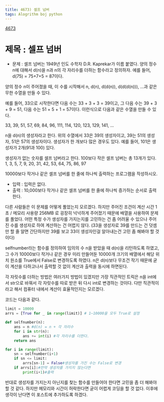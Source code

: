 ```yaml
---
title: 4673) 셀프 넘버
tags: Alogrithm boj python
---
```


[4673](https://www.acmicpc.net/problem/4673)


# 제목 : 셀프 넘버

- 문제 : 셀프 넘버는 1949년 인도 수학자 D.R. Kaprekar가 이름 붙였다. 양의 정수 n에 대해서 d(n)을 n과 n의 각 자리수를 더하는 함수라고 정의하자. 예를 들어, d(75) = 75+7+5 = 87이다.

양의 정수 n이 주어졌을 때, 이 수를 시작해서 n, d(n), d(d(n)), d(d(d(n))), ...과 같은 무한 수열을 만들 수 있다. 

예를 들어, 33으로 시작한다면 다음 수는 33 + 3 + 3 = 39이고, 그 다음 수는 39 + 3 + 9 = 51, 다음 수는 51 + 5 + 1 = 57이다. 이런식으로 다음과 같은 수열을 만들 수 있다.

33, 39, 51, 57, 69, 84, 96, 111, 114, 120, 123, 129, 141, ...

n을 d(n)의 생성자라고 한다. 위의 수열에서 33은 39의 생성자이고, 39는 51의 생성자, 51은 57의 생성자이다. 생성자가 한 개보다 많은 경우도 있다. 예를 들어, 101은 생성자가 2개(91과 100) 있다. 

생성자가 없는 숫자를 셀프 넘버라고 한다. 100보다 작은 셀프 넘버는 총 13개가 있다. 1, 3, 5, 7, 9, 20, 31, 42, 53, 64, 75, 86, 97

10000보다 작거나 같은 셀프 넘버를 한 줄에 하나씩 출력하는 프로그램을 작성하시오.


- 입력 : 입력은 없다.
- 출력 : 10,000보다 작거나 같은 셀프 넘버를 한 줄에 하나씩 증가하는 순서로 출력한다.

다른 사람들은 이 문제를 어떻게 풀었는지 모르겠다. 하지만 주어진 조건이 계산 시간 1초 / 메모리 사용량 256MB 로 굉장히 넉넉하게 주어졌기 때문에 배열을 사용하여 문제를 풀었다.
어떤 특정 수가 생성자를 가지는지를 고민하는 건 좀 어려울 수 있으나 주어진 수를 생성자로 하여 계산하는 건 어렵지 않다. (33을 생성자로 39를 만드는 건 덧셈만 할 줄 알면 간단하지만 39를 보고 33이 생성자인걸 알아내는건 고민 좀 해봐야 할 것이다)

selfnumber라는 함수를 정의하여 임의의 수 n을 받았을 때 d(n)을 리턴하도록 하였고, 그 수가 10000보다 작거나 같은 경우 미리 만들어둔 10000개 크기의 배열에서 해당 위치 원소를 True에서 False로 변경하도록 하였다.
n은 d(n)보다 무조건 작기 때문에 굳이 계산을 다하고나서 출력할 것 없이 계산과 출력을 동시에 하면된다.

각 자릿수를 더하는 방법은 여러가지 방법이 있겠지만 가장 직관적인 트릭은 n을 int에서 str으로 바꿔서 각 자릿수를 따로 받은 뒤 다시 int로 변경하는 것이다. 다만 직관적이라고 해서 컴퓨터 내에서 계산이 효율적인지는 모르겠다.

코드는 다음과 같다.



```python
limit = 10000
arrs = [True for _ in range(limit)] # 1~10000을 모두 True로 설정

def selfnumber(n):
    ans = n #d(n) = n + 각 자리수
    for i in str(n):
        ans += int(i) #각 자리수를 더한다.
    return ans

for i in range(limit):
    sn = selfnumber(i+1)
    if sn <= limit:
        arrs[sn-1] = False#생성자를 가진 수는 False로 변경
    if arrs[i]:#만약 생성자를 가지지 않는다면
        print(i+1)#출력
```




반대로 생성자를 가지는지 아닌지를 찾는 함수를 만들어야 한다면 고민을 좀 더 해봐야 할 것 같다. 하지만 메모리와 시간이 허락한다면 굳이 어렵게 코딩을 할 것 없다. 이후에 생각이 난다면 이 포스트에 추가하도록 하겠다.







